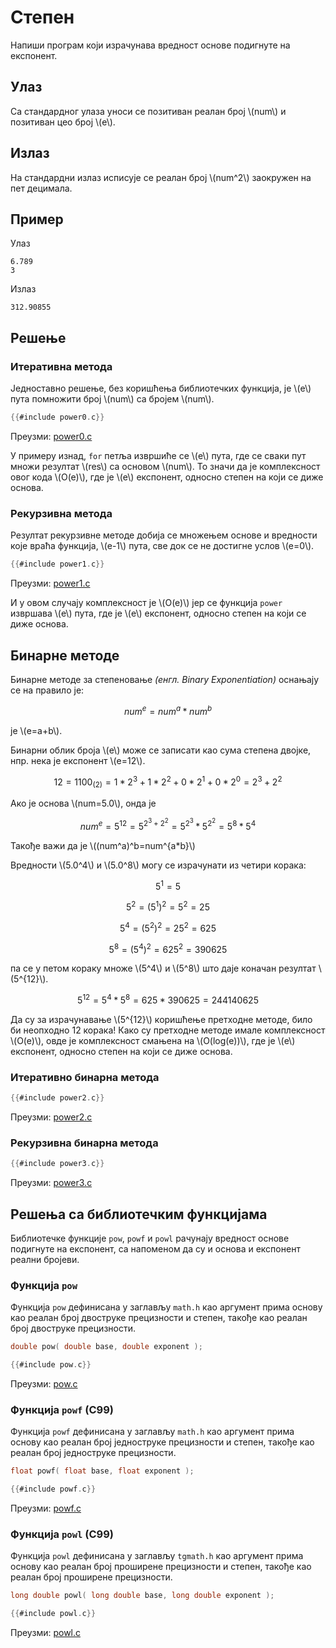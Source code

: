 # Степен

Напиши програм који израчунава вредност основе подигнуте на експонент.

## Улаз

Са стандардног улаза уноси се позитиван реалан број \\(num\\) и позитиван цео
број \\(e\\).

## Излаз

На стандардни излаз исписује се реалан број \\(num^2\\) заокружен на пет
децимала.

## Пример

Улаз

```text
6.789
3
```

Излаз

```text
312.90855
```

## Решењe

### Итеративна метода

Једноставно решење, без коришћења библиотечких функција, је \\(e\\) пута
помножити број \\(num\\) са бројем \\(num\\).

```c
{{#include power0.c}}
```

Преузми: [power0.c](power0.c)

У примеру изнад, `for` петља извршиће се \\(e\\) пута, где се сваки пут множи
резултат \\(res\\) са основом \\(num\\). То значи да је комплексност овог
кода \\(O(e)\\), где је \\(e\\) експонент, односно степен на који се диже
основа.

### Рекурзивна метода

Резултат рекурзивне методе добија се множењем основе и вредности које враћа
функција, \\(e-1\\) пута, све док се не достигне услов \\(e=0\\).

```c
{{#include power1.c}}
```

Преузми: [power1.c](power1.c)

И у овом случају комплексност је \\(O(e)\\) јер се функција `power` извршава
\\(e\\) пута, где је \\(e\\) експонент, односно степен на који се диже основа.

## Бинарне методе

Бинарне методе за степеновање *(енгл. Binary Exponentiation)* оснањају се на
правило је:

$$num^e=num^a*num^b$$

је \\(e=a+b\\).

Бинарни облик броја \\(e\\) може се записати као сума степена двојке, нпр. нека
је експонент \\(e=12\\).

$$12=1100_{(2)}=1*2^3+1*2^2+0*2^1+0*2^0=2^3+2^2$$

Ако је основа \\(num=5.0\\), онда је

$$num^e=5^{12}=5^{2^3+2^2}=5^{2^3}*5^{2^2}=5^8*5^4$$

Такође важи да је \\((num^a)^b=num^{a*b}\\)

Вредности \\(5.0^4\\) и \\(5.0^8\\) могу се израчунати из четири корака:

$$5^1=5$$

$$5^2=(5^1)^2=5^2=25$$

$$5^4=(5^2)^2=25^2=625$$

$$5^8=(5^4)^2=625^2=390625$$

па се у петом кораку множе \\(5^4\\) и \\(5^8\\) што даје коначан резултат
\\(5^{12}\\).

$$5^{12}=5^4*5^8=625*390625=244140625$$

Да су за израчунавање \\(5^{12}\\) коришћење претходне методе, било би
неопходно 12 корака! Како су претходне методе имале комплексност \\(O(e)\\),
овде је комплексност смањена на \\(O(log(e))\\), где је \\(e\\) експонент,
односно степен на који се диже основа.

### Итеративно бинарна метода

```c
{{#include power2.c}}
```

Преузми: [power2.c](power2.c)

### Рекурзивна бинарна метода

```c
{{#include power3.c}}
```

Преузми: [power3.c](power3.c)

## Решења са библиотечким функцијама

Библиотечке функције `pow`, `powf` и `powl` рачунају вредност основе подигнуте
на експонент, са напоменом да су и основа и експонент реални бројеви.

### Функција `pow`

Функција `pow` дефинисана у заглављу `math.h` као аргумент прима основу као
реалан број двоструке прецизности и степен, такође као реалан број двоструке
прецизности.

```c
double pow( double base, double exponent );
```

```c
{{#include pow.c}}
```

Преузми: [pow.c](pow.c)

### Функција `powf` (C99)

Функција `powf` дефинисана у заглављу `math.h` као аргумент прима основу као
реалан број једноструке прецизности и степен, такође као реалан број
једноструке прецизности.

```c
float powf( float base, float exponent );
```

```c
{{#include powf.c}}
```

Преузми: [powf.c](powf.c)

### Функција `powl` (C99)

Функција `powl` дефинисана у заглављу `tgmath.h` као аргумент прима основу као
реалан број проширене прецизности и степен, такође као реалан број проширене
прецизности.

```c
long double powl( long double base, long double exponent );
```

```c
{{#include powl.c}}
```

Преузми: [powl.c](powl.c)
